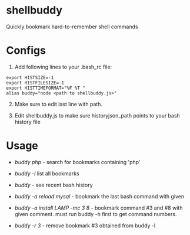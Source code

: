 # shellbuddy
Quickly bookmark hard-to-remember shell commands 

# Configs
1. Add following lines to your .bash_rc file:

```
export HISTSIZE=-1
export HISTFILESIZE=-1
export HISTTIMEFORMAT="%F %T "
alias buddy="node <path to shellbuddy.js>"
```
2. Make sure to edit last line with path.

3. Edit shellbuddy.js to make sure historyjson_path points to your bash history file

# Usage

* _buddy php_  - search for bookmarks containing 'php'

* _buddy -l_ list all bookmarks

* _buddy_  - see recent bash history

* _buddy -a reload mysql_ - bookmark the last bash command with given 
 
* _buddy -a install LAMP -mc 3 8_ - bookmark command #3 and #8 with given comment. must run buddy -h first to get command numbers.

* _buddy -r 3_ - remove bookmark #3 obtained from buddy -l
